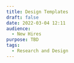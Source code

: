 ```yaml
---
title: Design Templates
draft: false
date: 2022-03-04 12:11
audience:
  - New Hires
purpose: TBD
tags:
  - Research and Design
---
```

